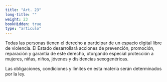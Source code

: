 ```yaml
---
title: "Art. 23"
long-title: ""
weight: 23
bookHidden: true
type: "articulo"
---
```

Todas las personas tienen el derecho a participar de un espacio digital libre de violencia. El Estado desarrollará acciones de prevención, promoción, reparación y garantía de este derecho, otorgando especial protección a mujeres, niñas, niños, jóvenes y disidencias sexogenéricas.

Las obligaciones, condiciones y límites en esta materia serán determinados por la  ley.
